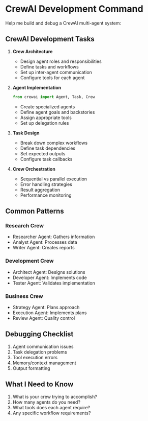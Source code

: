 # CrewAI Development Command

Help me build and debug a CrewAI multi-agent system:

## CrewAI Development Tasks

1. **Crew Architecture**
   - Design agent roles and responsibilities
   - Define tasks and workflows
   - Set up inter-agent communication
   - Configure tools for each agent

2. **Agent Implementation**
   ```python
   from crewai import Agent, Task, Crew
   ```
   - Create specialized agents
   - Define agent goals and backstories
   - Assign appropriate tools
   - Set up delegation rules

3. **Task Design**
   - Break down complex workflows
   - Define task dependencies
   - Set expected outputs
   - Configure task callbacks

4. **Crew Orchestration**
   - Sequential vs parallel execution
   - Error handling strategies
   - Result aggregation
   - Performance monitoring

## Common Patterns

### Research Crew
- Researcher Agent: Gathers information
- Analyst Agent: Processes data
- Writer Agent: Creates reports

### Development Crew
- Architect Agent: Designs solutions
- Developer Agent: Implements code
- Tester Agent: Validates implementation

### Business Crew
- Strategy Agent: Plans approach
- Execution Agent: Implements plans
- Review Agent: Quality control

## Debugging Checklist

1. Agent communication issues
2. Task delegation problems
3. Tool execution errors
4. Memory/context management
5. Output formatting

## What I Need to Know

1. What is your crew trying to accomplish?
2. How many agents do you need?
3. What tools does each agent require?
4. Any specific workflow requirements?